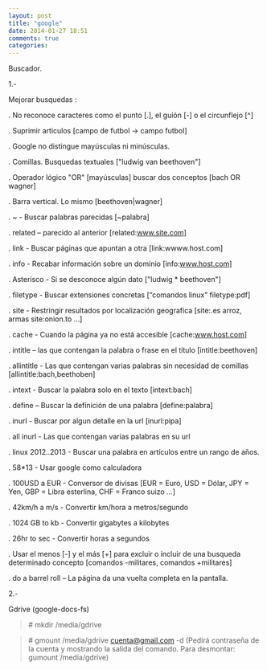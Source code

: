 ```yaml
---
layout: post
title: "google"
date: 2014-01-27 18:51
comments: true
categories: 
---
```

Buscador.

1.-

Mejorar busquedas :

. No reconoce caracteres como el punto [.], el guión [-] o el circunflejo [^] 

. Suprimir articulos [campo de futbol -> campo futbol] 

. Google no distingue mayúsculas ni minúsculas. 

. Comillas. Busquedas textuales ["ludwig van beethoven"] 

. Operador lógico "OR" [mayúsculas] buscar dos conceptos [bach OR wagner] 

. Barra vertical. Lo mismo [beethoven|wagner]

. ~ - Buscar palabras parecidas [~palabra]

. related – parecido al anterior [related:www.site.com]

. link - Buscar páginas que apuntan a otra [link:wwww.host.com] 

. info - Recabar información sobre un dominio [info:www.host.com] 

. Asterisco - Si se desconoce algún dato ["ludwig * beethoven"]

. filetype - Buscar extensiones concretas [“comandos linux” filetype:pdf]

. site - Restringir resultados por localización geografica [site:.es arroz, armas site:onion.to …]  

. cache - Cuando la página ya no está accesible [cache:www.host.com]

. intitle – las que contengan la palabra o frase en el título [intitle:beethoven]

. allintitle - Las que contengan varias palabras sin necesidad de comillas [allintitle:bach,beethoben]

. intext - Buscar la palabra solo en el texto [intext:bach]

. define – Buscar la definición de una palabra [define:palabra]

. inurl - Buscar por algun detalle en la url [inurl:pipa]

. all inurl - Las que contengan varias palabras en su url

. linux 2012..2013 - Buscar una palabra en artículos entre un rango de años.

. 58*13 - Usar google como calculadora

. 100USD a EUR - Conversor de divisas [EUR = Euro, USD = Dólar, JPY = Yen, GBP = Libra esterlina, CHF = Franco suizo ...]

. 42km/h a m/s - Convertir km/hora a metros/segundo

. 1024 GB to  kb - Convertir gigabytes a kilobytes

. 26hr to sec - Convertir horas a segundos

. Usar el menos [-] y el más [+] para excluir o incluir de una busqueda determinado concepto [comandos -militares, comandos +militares] 

. do a barrel roll – La página da una vuelta completa en la pantalla.

2.-

Gdrive (google-docs-fs)

>\# mkdir /media/gdrive

>\# gmount /media/gdrive cuenta@gmail.com -d (Pedirá contraseña de la cuenta y mostrando la salida del comando. Para desmontar: gumount /media/gdrive)

